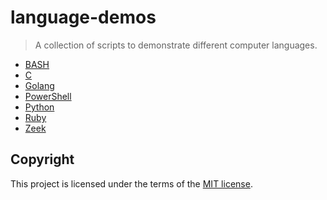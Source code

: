 # language-demos
> A collection of scripts to demonstrate different computer languages.

* [BASH](/BASH/)
* [C](/C/)
* [Golang](/Golang/)
* [PowerShell](/PowerShell/)
* [Python](/Python/)
* [Ruby](/Ruby/)
* [Zeek](/Zeek/)

## Copyright
This project is licensed under the terms of the [MIT license](/LICENSE).
